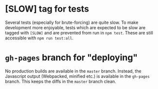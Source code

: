 [SLOW] tag for tests
====================

Several tests
(especially for brute-forcing)
are quite slow.
To make development more enjoyable,
tests which are expected to be slow are tagged with `[SLOW]`
and are prevented from run in `npm test`.
These are still accessible with `npm run test:all`.


`gh-pages` branch for "deploying"
=================================

No production builds are available in the `master` branch.
Instead,
the Javascript output (Webpacked, minified etc.)
is available in the `gh-pages` branch.
This keeps the diffs in the `master` branch clean.
